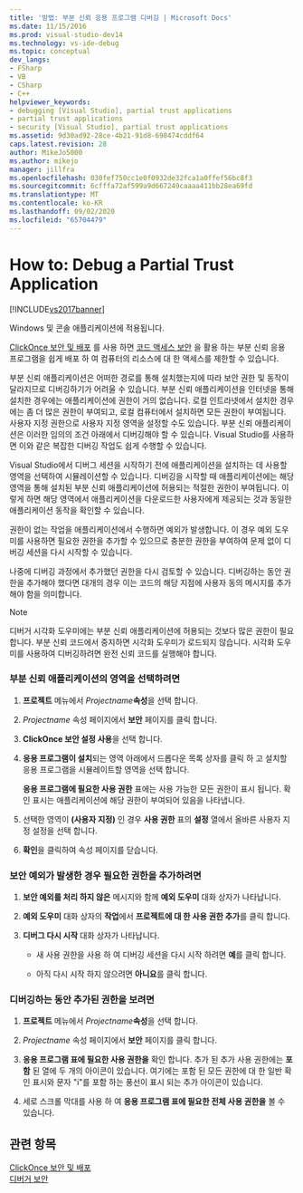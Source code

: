```yaml
---
title: '방법: 부분 신뢰 응용 프로그램 디버깅 | Microsoft Docs'
ms.date: 11/15/2016
ms.prod: visual-studio-dev14
ms.technology: vs-ide-debug
ms.topic: conceptual
dev_langs:
- FSharp
- VB
- CSharp
- C++
helpviewer_keywords:
- debugging [Visual Studio], partial trust applications
- partial trust applications
- security [Visual Studio], partial trust applications
ms.assetid: 9d30ad92-28ce-4b21-91d8-698474cddf64
caps.latest.revision: 28
author: MikeJo5000
ms.author: mikejo
manager: jillfra
ms.openlocfilehash: 030fef750cc1e0f0932de32fca1a0ffef56bc8f3
ms.sourcegitcommit: 6cfffa72af599a9d667249caaaa411bb28ea69fd
ms.translationtype: MT
ms.contentlocale: ko-KR
ms.lasthandoff: 09/02/2020
ms.locfileid: "65704479"
---
```

# <a name="how-to-debug-a-partial-trust-application"></a>How to: Debug a Partial Trust Application
[!INCLUDE[vs2017banner](../includes/vs2017banner.md)]

Windows 및 콘솔 애플리케이션에 적용됩니다.  
  
 [ClickOnce 보안 및 배포](../deployment/clickonce-security-and-deployment.md) 를 사용 하면 [코드 액세스 보안](https://msdn.microsoft.com/library/859af632-c80d-4736-8d6f-1e01b09ce127) 을 활용 하는 부분 신뢰 응용 프로그램을 쉽게 배포 하 여 컴퓨터의 리소스에 대 한 액세스를 제한할 수 있습니다.  
  
 부분 신뢰 애플리케이션은 어떠한 경로를 통해 설치했는지에 따라 보안 권한 및 동작이 달라지므로 디버깅하기가 어려울 수 있습니다. 부분 신뢰 애플리케이션을 인터넷을 통해 설치한 경우에는 애플리케이션에 권한이 거의 없습니다. 로컬 인트라넷에서 설치한 경우에는 좀 더 많은 권한이 부여되고, 로컬 컴퓨터에서 설치하면 모든 권한이 부여됩니다. 사용자 지정 권한으로 사용자 지정 영역을 설정할 수도 있습니다. 부분 신뢰 애플리케이션은 이러한 임의의 조건 아래에서 디버깅해야 할 수 있습니다. Visual Studio를 사용하면 이와 같은 복잡한 디버깅 작업도 쉽게 수행할 수 있습니다.  
  
 Visual Studio에서 디버그 세션을 시작하기 전에 애플리케이션을 설치하는 데 사용할 영역을 선택하여 시뮬레이션할 수 있습니다. 디버깅을 시작할 때 애플리케이션에는 해당 영역을 통해 설치된 부분 신뢰 애플리케이션에 허용되는 적절한 권한이 부여됩니다. 이렇게 하면 해당 영역에서 애플리케이션을 다운로드한 사용자에게 제공되는 것과 동일한 애플리케이션 동작을 확인할 수 있습니다.  
  
 권한이 없는 작업을 애플리케이션에서 수행하면 예외가 발생합니다. 이 경우 예외 도우미를 사용하면 필요한 권한을 추가할 수 있으므로 충분한 권한을 부여하여 문제 없이 디버깅 세션을 다시 시작할 수 있습니다.  
  
 나중에 디버깅 과정에서 추가했던 권한을 다시 검토할 수 있습니다. 디버깅하는 동안 권한을 추가해야 했다면 대개의 경우 이는 코드의 해당 지점에 사용자 동의 메시지를 추가해야 함을 의미합니다.  
  
> [!NOTE]
> 디버거 시각화 도우미에는 부분 신뢰 애플리케이션에 허용되는 것보다 많은 권한이 필요합니다. 부분 신뢰 코드에서 중지하면 시각화 도우미가 로드되지 않습니다. 시각화 도우미를 사용하여 디버깅하려면 완전 신뢰 코드를 실행해야 합니다.  
  
### <a name="to-choose-a-zone-for-your-partial-trust-application"></a>부분 신뢰 애플리케이션의 영역을 선택하려면  
  
1. **프로젝트** 메뉴에서 _Projectname_**속성**을 선택 합니다.  
  
2. *Projectname* 속성 페이지에서 **보안** 페이지를 클릭 합니다.  
  
3. **ClickOnce 보안 설정 사용**을 선택 합니다.  
  
4. **응용 프로그램이 설치**되는 영역 아래에서 드롭다운 목록 상자를 클릭 하 고 설치할 응용 프로그램을 시뮬레이트할 영역을 선택 합니다.  
  
     **응용 프로그램에 필요한 사용 권한** 표에는 사용 가능한 모든 권한이 표시 됩니다. 확인 표시는 애플리케이션에 해당 권한이 부여되어 있음을 나타냅니다.  
  
5. 선택한 영역이 **(사용자 지정)** 인 경우 **사용 권한** 표의 **설정** 열에서 올바른 사용자 지정 설정을 선택 합니다.  
  
6. **확인**을 클릭하여 속성 페이지를 닫습니다.  
  
### <a name="to-add-an-extra-permission-when-a-security-exception-occurs"></a>보안 예외가 발생한 경우 필요한 권한을 추가하려면  
  
1. **보안 예외를 처리 하지 않은** 메시지와 함께 **예외 도우미** 대화 상자가 나타납니다.  
  
2. **예외 도우미** 대화 상자의 **작업**에서 **프로젝트에 대 한 사용 권한 추가**를 클릭 합니다.  
  
3. **디버그 다시 시작** 대화 상자가 나타납니다.  
  
    - 새 사용 권한을 사용 하 여 디버깅 세션을 다시 시작 하려면 **예**를 클릭 합니다.  
  
    - 아직 다시 시작 하지 않으려면 **아니요**를 클릭 합니다.  
  
### <a name="to-view-extra-permissions-added-while-debugging"></a>디버깅하는 동안 추가된 권한을 보려면  
  
1. **프로젝트** 메뉴에서 _Projectname_**속성**을 선택 합니다.  
  
2. *Projectname* 속성 페이지에서 **보안** 페이지를 클릭 합니다.  
  
3. **응용 프로그램 표에 필요한 사용 권한을** 확인 합니다. 추가 된 추가 사용 권한에는 **포함** 된 열에 두 개의 아이콘이 있습니다. 여기에는 포함 된 모든 권한에 대 한 일반 확인 표시와 문자 "i"를 포함 하는 풍선이 표시 되는 추가 아이콘이 있습니다.  
  
4. 세로 스크롤 막대를 사용 하 여 **응용 프로그램 표에 필요한 전체 사용 권한을** 볼 수 있습니다.  
  
## <a name="see-also"></a>관련 항목  
 [ClickOnce 보안 및 배포](../deployment/clickonce-security-and-deployment.md)   
 [디버거 보안](../debugger/debugger-security.md)
